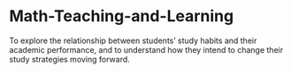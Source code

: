 # Math-Teaching-and-Learning
To explore the relationship between students’ study habits and their academic performance, and to understand how they intend to change their study strategies moving forward.
